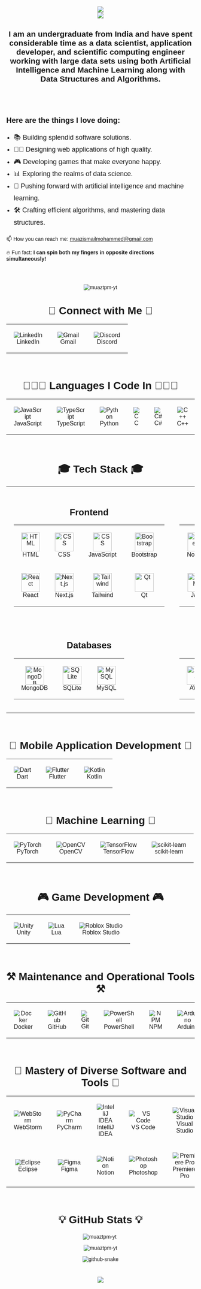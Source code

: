 <head>
  <link href="https://fonts.googleapis.com/css2?family=Poppins:wght@400;700&display=swap" rel="stylesheet">
</head>

<div style="font-family: 'Poppins', sans-serif;">
  <h1 align="center">
    <img src="https://readme-typing-svg.herokuapp.com?font=Poppins&weight=700&size=35&duration=2000&pause=1000&color=4169E1&center=true&vCenter=true&width=435&lines=Hello+World!+%F0%9F%91%8B" /> <br>
    <img src="https://readme-typing-svg.herokuapp.com?font=Poppins&weight=700&size=35&duration=2000&pause=1000&color=4169E1&center=true&vCenter=true&width=550&lines=I'm+Muaz+Ismail+Mohammed!" /> <br>
  </h1>

  <h2 align="center">
    I am an undergraduate from India and have spent considerable time as a data scientist, application developer, and scientific computing engineer working with large data sets using both Artificial Intelligence and Machine Learning along with Data Structures and Algorithms.<br/>&nbsp;
  </h2>

  <br/>

  <div style="margin-top: 30px;">
      <h3 align="left" style="margin-bottom: 15px; font-size: 20px; font-weight: bold;">Here are the things I love doing:</h3>
      <ul style="padding-left: 20px; font-size: 18px; line-height: 1.8;">
          <li>📚 Building splendid software solutions.</li>
          <li>👩🏿 Designing web applications of high quality.</li>
          <li>🎮 Developing games that make everyone happy.</li>
          <li>📊 Exploring the realms of data science.</li>
          <li>🧠 Pushing forward with artificial intelligence and machine learning.</li>
          <li>🛠️ Crafting efficient algorithms, and mastering data structures.</li>
      </ul>
  </div>


  <div style="margin-bottom: 30px;">
      <p>
      📫 How you can reach me: <a href="mailto:muazismailmohammed@gmail.com">muazismailmohammed@gmail.com</a>
      </p>
      <p>🔥 Fun fact: <strong>I can spin both my fingers in opposite directions simultaneously!</strong></p>
  </div>

  <br/>

  <p align="center">
    <img src="https://komarev.com/ghpvc/?username=muaztpm-yt&label=Profile%20views&color=0e75b6&style=flat" alt="muaztpm-yt" />
  </p>

  <h1 align="center">🔗 Connect with Me 🔗</h1>
  <table align="center" style="border-collapse: collapse; border-spacing: 0;">
    <tr>
      <td align="center" style="border: none; padding: 20px;">
        <img src="https://skillicons.dev/icons?i=linkedin" alt="LinkedIn" />
        <br>
        LinkedIn
      </td>
      <td align="center" style="border: none; padding: 20px;">
        <img src="https://skillicons.dev/icons?i=gmail" alt="Gmail" />
        <br>
        Gmail
      </td>
      <td align="center" style="border: none; padding: 20px;">
        <img src="https://skillicons.dev/icons?i=discord" alt="Discord" />
        <br>
        Discord
      </td>
    </tr>
  </table>

  <div align="center">

  <br/>

  <h1 align="center">👨🏻‍💻 Languages I Code In 👨🏻‍💻</h1>
  <table align="center" style="border-collapse: collapse; border-spacing: 0;">
    <tr>
      <td align="center" style="border: none; padding: 20px;">
        <img src="https://skillicons.dev/icons?i=javascript" alt="JavaScript" />
        <br>
        JavaScript
      </td>
      <td align="center" style="border: none; padding: 20px;">
        <img src="https://skillicons.dev/icons?i=typescript" alt="TypeScript" />
        <br>
        TypeScript
      </td>
      <td align="center" style="border: none; padding: 20px;">
        <img src="https://skillicons.dev/icons?i=python" alt="Python" />
        <br>
        Python
      </td>
      <td align="center" style="border: none; padding: 20px;">
        <img src="https://skillicons.dev/icons?i=c" alt="C" />
        <br>
        C
      </td>
      <td align="center" style="border: none; padding: 20px;">
        <img src="https://skillicons.dev/icons?i=cs" alt="C#" />
        <br>
        C#
      </td>
      <td align="center" style="border: none; padding: 20px;">
        <img src="https://skillicons.dev/icons?i=cpp" alt="C++" />
        <br>
        C++
      </td>
      <td align="center" style="border: none; padding: 20px;">
        <img src="https://skillicons.dev/icons?i=java" alt="Java" />
        <br>
        Java
      </td>
    </tr>
  </table>

  <br/>

<h1 align="center">🎓 Tech Stack 🎓</h1>

<table align="center" width="100%">
  <tr>
    <!-- Frontend Section -->
    <td align="center" style="vertical-align: top; padding: 20px;">
      <div align="center">
        <h2>Frontend</h2>
        <table align="center">
          <tr>
            <td align="center" style="padding: 20px;">
              <img src="https://skillicons.dev/icons?i=html" alt="HTML" style="width:50px;"/>
              <br>HTML
            </td>
            <td align="center" style="padding: 20px;">
              <img src="https://skillicons.dev/icons?i=css" alt="CSS" style="width:50px;"/>
              <br>CSS
            </td>
            <td align="center" style="padding: 20px;">
              <img src="https://skillicons.dev/icons?i=js" alt="CSS" style="width:50px;"/>
              <br>JavaScript
            </td>
            <td align="center" style="padding: 20px;">
              <img src="https://skillicons.dev/icons?i=bootstrap" alt="Bootstrap" style="width:50px;"/>
              <br>Bootstrap
            </td>
          </tr>
          <tr>
            <td align="center" style="padding: 20px;">
              <img src="https://skillicons.dev/icons?i=react" alt="React" style="width:50px;"/>
              <br>React
            </td>
            <td align="center" style="padding: 20px;">
              <img src="https://skillicons.dev/icons?i=nextjs" alt="Next.js" style="width:50px;"/>
              <br>Next.js
            </td>
            <td align="center" style="padding: 20px;">
              <img src="https://skillicons.dev/icons?i=tailwind" alt="Tailwind" style="width:50px;"/>
              <br>Tailwind
            </td>
            <td align="center" style="padding: 20px;">
              <img src="https://skillicons.dev/icons?i=qt" alt="Qt" style="width:50px;"/>
              <br>Qt
            </td>
          </tr>
        </table>
      </div>
    </td>
    <!-- Backend Section -->
    <td align="center" style="vertical-align: top; padding: 20px;">
    <div align="center">
      <h2>Backend</h2>
      <table align="center">
        <tr>
          <td align="center" style="padding: 20px;">
            <img src="https://skillicons.dev/icons?i=nodejs" alt="Node.js" style="width:50px;" />
            <br>Node.js
          </td>
          <td align="center" style="padding: 20px;">
            <img src="https://skillicons.dev/icons?i=nextjs" alt="Next.js" style="width:50px;" />
            <br>Next.js
          </td>
          <td align="center" style="padding: 20px;">
            <img src="https://skillicons.dev/icons?i=django" alt="Django" style="width:50px;" />
            <br>Django
          </td>
          <td align="center" style="padding: 20px;">
            <img src="https://skillicons.dev/icons?i=jquery" alt="jQuery" style="width:50px;" />
            <br>jQuery
          </td>
        </tr>
        <tr>
          <td align="center" style="padding: 20px;">
            <img src="https://skillicons.dev/icons?i=java" alt="HTML" style="width:50px;"/>
            <br>Java
          </td>
          <td align="center" style="padding: 20px;">
            <img src="https://skillicons.dev/icons?i=flask" alt="HTML" style="width:50px;">
            <br>Flask
          </td>
          <td align="center" style="padding: 20px;">
              <img src="https://skillicons.dev/icons?i=qt" alt="Qt" style="width:50px;"/>
              <br>Qt
            </td>
      </table>
    </div>
  </td>

  </tr>
  <tr>
    <!-- Databases Section -->
    <td align="center" style="vertical-align: top; padding: 20px;">
    <div align="center">
        <h2>Databases</h2>
        <table align="center">
          <tr>
            <td align="center" style="padding: 20px;">
              <img src="https://skillicons.dev/icons?i=mongodb" alt="MongoDB" style="width:50px;"/>
              <br>MongoDB
            </td>
            <td align="center" style="padding: 20px;">
              <img src="https://skillicons.dev/icons?i=sqlite" alt="SQLite" style="width:50px;"/>
              <br>SQLite
            </td>
            <td align="center" style="padding: 20px;">
              <img src="https://skillicons.dev/icons?i=mysql" alt="MySQL" style="width:50px;"/>
              <br>MySQL
            </td>
          </tr>
        </table>
      </div>
    </td>
    <!-- Cloud Services Section -->
    <td align="center" style="vertical-align: top; padding: 20px;">
    <div align="center">
        <h2>Cloud Services</h2>
        <table align="center">
          <tr>
            <td align="center" style="padding: 20px;">
              <img src="https://skillicons.dev/icons?i=aws" alt="AWS" style="width:50px;"/>
              <br>AWS
            </td>
            <td align="center" style="padding: 20px;">
              <img src="https://skillicons.dev/icons?i=azure" alt="Azure" style="width:50px;"/>
              <br>Azure
            </td>
            <td align="center" style="padding: 20px;">
              <img src="https://skillicons.dev/icons?i=firebase" alt="Firebase" style="width:50px;"/>
              <br>Firebase
            </td>
          </tr>
        </table>
      </div>
    </td>
  </tr>
</table>

<br/>

<h1 align="center">📱 Mobile Application Development 📱</h1>
<table align="center" style="border-collapse: collapse; border-spacing: 0;">
  <tr>
    <td align="center" style="border: none; padding: 20px;">
      <img src="https://skillicons.dev/icons?i=dart" alt="Dart" />
      <br>
      Dart
    </td>
    <td align="center" style="border: none; padding: 20px;">
      <img src="https://skillicons.dev/icons?i=flutter" alt="Flutter" />
      <br>
      Flutter
    </td>
    <td align="center" style="border: none; padding: 20px;">
      <img src="https://skillicons.dev/icons?i=kotlin" alt="Kotlin" />
      <br>
      Kotlin
    </td>
  </tr>
</table>

<br/>

<h1 align="center">🤖 Machine Learning 🤖</h1>
<table align="center" style="border-collapse: collapse; border-spacing: 0;">
  <tr>
    <td align="center" style="border: none; padding: 20px;">
      <img src="https://skillicons.dev/icons?i=pytorch" alt="PyTorch" />
      <br>
      PyTorch
    </td>
    <td align="center" style="border: none; padding: 20px;">
      <img src="https://skillicons.dev/icons?i=opencv" alt="OpenCV" />
      <br>
      OpenCV
    </td>
    <td align="center" style="border: none; padding: 20px;">
      <img src="https://skillicons.dev/icons?i=tensorflow" alt="TensorFlow" />
      <br>
      TensorFlow
    </td>
    <td align="center" style="border: none; padding: 20px;">
      <img src="https://skillicons.dev/icons?i=sklearn" alt="scikit-learn" />
      <br>
      scikit-learn
    </td>
  </tr>
</table>

<br/>

<h1 align="center">🎮 Game Development 🎮</h1>
<table align="center" style="border-collapse: collapse; border-spacing: 0;">
  <tr>
    <td align="center" style="border: none; padding: 20px;">
      <img src="https://skillicons.dev/icons?i=unity" alt="Unity" />
      <br>
      Unity
    </td>
    <td align="center" style="border: none; padding: 20px;">
      <img src="https://skillicons.dev/icons?i=lua" alt="Lua" />
      <br>
      Lua
    </td>
    <td align="center" style="border: none; padding: 20px;">
      <img src="https://skillicons.dev/icons?i=robloxstudio" alt="Roblox Studio" />
      <br>
      Roblox Studio
    </td>
  </tr>
</table>

<br/>

<h1 align="center">⚒️ Maintenance and Operational Tools ⚒️</h1>
<table align="center" style="border-collapse: collapse; border-spacing: 0;">
  <tr>
    <td align="center" style="border: none; padding: 20px;">
      <img src="https://skillicons.dev/icons?i=docker" alt="Docker" />
      <br>
      Docker
    </td>
    <td align="center" style="border: none; padding: 20px;">
      <img src="https://skillicons.dev/icons?i=github" alt="GitHub" />
      <br>
      GitHub
    </td>
    <td align="center" style="border: none; padding: 20px;">
      <img src="https://skillicons.dev/icons?i=git" alt="Git" />
      <br>
      Git
    </td>
    <td align="center" style="border: none; padding: 20px;">
      <img src="https://skillicons.dev/icons?i=powershell" alt="PowerShell" />
      <br>
      PowerShell
    </td>
    <td align="center" style="border: none; padding: 20px;">
      <img src="https://skillicons.dev/icons?i=npm" alt="NPM" />
      <br>
      NPM
    </td>
    <td align="center" style="border: none; padding: 20px;">
      <img src="https://skillicons.dev/icons?i=arduino" alt="Arduino" />
      <br>
      Arduino
    </td>
    <td align="center" style="border: none; padding: 20px;">
      <img src="https://skillicons.dev/icons?i=bash" alt="Bash" />
      <br>
      Bash
    </td>
  </tr>
</table>

<br/>

<h1 align="center">👑 Mastery of Diverse Software and Tools 👑</h1>
<table align="center" style="border-collapse: collapse; border-spacing: 0;">
  <tr>
    <td align="center" style="border: none; padding: 20px;">
      <img src="https://skillicons.dev/icons?i=webstorm" alt="WebStorm" />
      <br>
      WebStorm
    </td>
    <td align="center" style="border: none; padding: 20px;">
      <img src="https://skillicons.dev/icons?i=pycharm" alt="PyCharm" />
      <br>
      PyCharm
    </td>
    <td align="center" style="border: none; padding: 20px;">
      <img src="https://skillicons.dev/icons?i=idea" alt="IntelliJ IDEA" />
      <br>
      IntelliJ IDEA
    </td>
    <td align="center" style="border: none; padding: 20px;">
      <img src="https://skillicons.dev/icons?i=vscode" alt="VS Code" />
      <br>
      VS Code
    </td>
    <td align="center" style="border: none; padding: 20px;">
      <img src="https://skillicons.dev/icons?i=visualstudio" alt="Visual Studio" />
      <br>
      Visual Studio
    </td>
    <td align="center" style="border: none; padding: 20px;">
      <img src="https://skillicons.dev/icons?i=anaconda" alt="Anaconda" />
      <br>
      Anaconda
    </td>
    <td align="center" style="border: none; padding: 20px;">
      <img src="https://skillicons.dev/icons?i=atom" alt="Atom" />
      <br>
      Atom
    </td>
    <td align="center" style="border: none; padding: 20px;">
      <img src="https://skillicons.dev/icons?i=blender" alt="Blender" />
      <br>
      Blender
    </td>
    <td align="center" style="border: none; padding: 20px;">
      <img src="https://skillicons.dev/icons?i=bots" alt="Bots" />
      <br>
      Bots
    </td>
  </tr>
  <tr>
    <td align="center" style="border: none; padding: 20px;">
      <img src="https://skillicons.dev/icons?i=eclipse" alt="Eclipse" />
      <br>
      Eclipse
    </td>
    <td align="center" style="border: none; padding: 20px;">
      <img src="https://skillicons.dev/icons?i=figma" alt="Figma" />
      <br>
      Figma
    </td>
    <td align="center" style="border: none; padding: 20px;">
      <img src="https://skillicons.dev/icons?i=notion" alt="Notion" />
      <br>
      Notion
    </td>
    <td align="center" style="border: none; padding: 20px;">
      <img src="https://skillicons.dev/icons?i=ps" alt="Photoshop" />
      <br>
      Photoshop
    </td>
    <td align="center" style="border: none; padding: 20px;">
      <img src="https://skillicons.dev/icons?i=pr" alt="Premiere Pro" />
      <br>
      Premiere Pro
    </td>
    <td align="center" style="border: none; padding: 20px;">
      <img src="https://skillicons.dev/icons?i=ae" alt="After Effects" />
      <br>
      After Effects
    </td>
    <td align="center" style="border: none; padding: 20px;">
      <img src="https://skillicons.dev/icons?i=sublime" alt="Sublime Text" />
      <br>
      Sublime Text
    </td>
    <td align="center" style="border: none; padding: 20px;">
      <img src="https://skillicons.dev/icons?i=windows" alt="Windows" />
      <br>
      Windows
    </td>
    <td align="center" style="border: none; padding: 20px;">
      <img src="https://skillicons.dev/icons?i=replit" alt="Replit" />
      <br>
      Replit
    </td>
  </tr>
</table>

<br/>

  <div align="center">
    <h1 align="center">💡 GitHub Stats 💡</h1>
    <p align="center">
      <img align="center" src="https://github-readme-stats.vercel.app/api/top-langs?username=muaztpm-yt&show_icons=true&locale=en&layout=compact" alt="muaztpm-yt" />&nbsp;
    </p>
    <p align="center">
      <img align="center" src="https://github-readme-stats.vercel.app/api?username=muaztpm-yt&show_icons=true&locale=en" alt="muaztpm-yt" />
    </p>
    <picture>
      <source media="(prefers-color-scheme: dark)" srcset="https://raw.githubusercontent.com/tobiasmeyhoefer/tobiasmeyhoefer/output/github-snake-dark.svg" />
      <source media="(prefers-color-scheme: light)" srcset="https://raw.githubusercontent.com/tobiasmeyhoefer/tobiasmeyhoefer/output/github-snake.svg" />
      <img alt="github-snake" src="https://raw.githubusercontent.com/tobiasmeyhoefer/tobiasmeyhoefer/output/github-snake.svg" />
    </picture><h1 align="center">
        <img src="https://readme-typing-svg.herokuapp.com?font=Poppins&weight=700&size=35&duration=2500&pause=1000&color=4169E1&center=true&vCenter=true&width=550&height=70&lines=Goodbye+World!+%F0%9F%91%8B""https://readme-typing-svg.herokuapp.com?font=Poppins&weight=700&size=35&duration=2000&pause=1000&color=4169E1&center=true&vCenter=true&width=550&lines=Goodbye+World!+%F0%9F%91%8B" />
    </h1>
</div>
